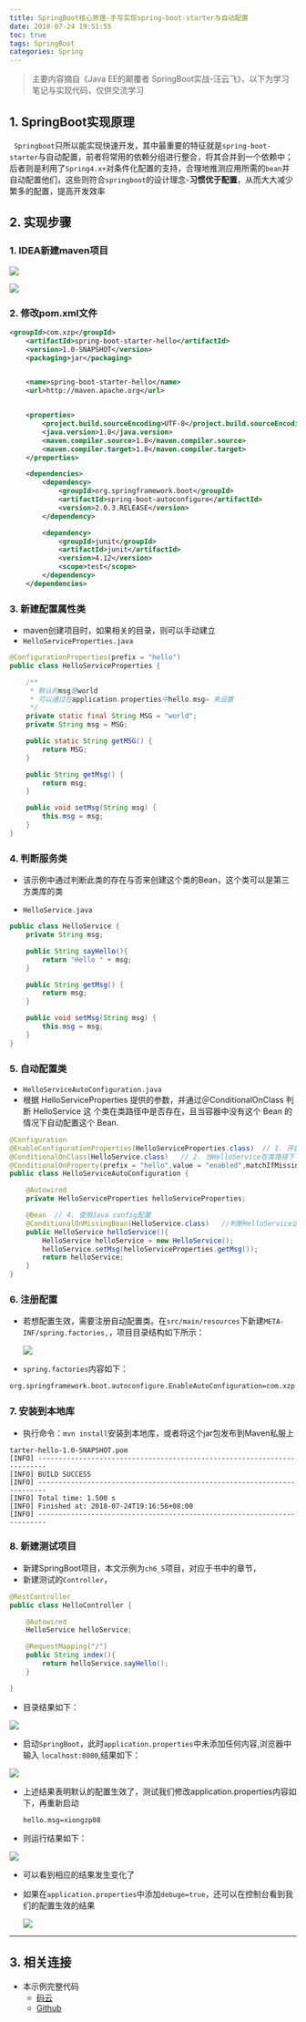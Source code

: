 ```yaml
---
title: SpringBoot核心原理-手写实现spring-boot-starter与自动配置
date: 2018-07-24 19:51:55
toc: true
tags: SpringBoot
categories: Spring
---
```


> 主要内容摘自《Java EE的颠覆者 SpringBoot实战-汪云飞》，以下为学习笔记与实现代码，仅供交流学习

## 1. SpringBoot实现原理

&nbsp;&nbsp;`Springboot`只所以能实现快速开发，其中最重要的特征就是`spring-boot-starter`与自动配置，前者将常用的依赖分组进行整合，将其合并到一个依赖中；后者则是利用了`Spring4.x+`对条件化配置的支持，合理地推测应用所需的`bean`并自动配置他们，这些则符合`springboot`的设计理念-**习惯优于配置**，从而大大减少繁多的配置，提高开发效率

<!--more-->

## 2. 实现步骤

### 1. IDEA新建maven项目

![](http://p7dzmubvx.bkt.clouddn.com/201807241814_743.png)

![](http://p7dzmubvx.bkt.clouddn.com/201807241820_966.png)

### 2. 修改pom.xml文件

```xml
<groupId>com.xzp</groupId>
    <artifactId>spring-boot-starter-hello</artifactId>
    <version>1.0-SNAPSHOT</version>
    <packaging>jar</packaging>


    <name>spring-boot-starter-hello</name>
    <url>http://maven.apache.org</url>


    <properties>
        <project.build.sourceEncoding>UTF-8</project.build.sourceEncoding>
        <java.version>1.8</java.version>
        <maven.compiler.source>1.8</maven.compiler.source>
        <maven.compiler.target>1.8</maven.compiler.target>
    </properties>

    <dependencies>
        <dependency>
            <groupId>org.springframework.boot</groupId>
            <artifactId>spring-boot-autoconfigure</artifactId>
            <version>2.0.3.RELEASE</version>
        </dependency>

        <dependency>
            <groupId>junit</groupId>
            <artifactId>junit</artifactId>
            <version>4.12</version>
            <scope>test</scope>
        </dependency>
    </dependencies>
```

### 3. 新建配置属性类

- maven创建项目时，如果相关的目录，则可以手动建立
- `HelloServiceProperties.java`

```java
@ConfigurationProperties(prefix = "hello")
public class HelloServiceProperties {

    /**
     * 默认的msg是world
     * 可以通过在application.properties中hello.msg= 来设置
     */
    private static final String MSG = "world";
    private String msg = MSG;

    public static String getMSG() {
        return MSG;
    }

    public String getMsg() {
        return msg;
    }

    public void setMsg(String msg) {
        this.msg = msg;
    }
}

```

### 4. 判断服务类

- 该示例中通过判断此类的存在与否来创建这个类的Bean，这个类可以是第三方类库的类

- `HelloService.java`

```java
public class HelloService {
    private String msg;

    public String sayHello(){
        return "Hello " + msg;
    }

    public String getMsg() {
        return msg;
    }

    public void setMsg(String msg) {
        this.msg = msg;
    }
}
```

### 5. 自动配置类

- `HelloServiceAutoConfiguration.java`
- 根据 HelloServiceProperties 提供的参数，并通过＠ConditionalOnClass 判断 HelloService 这 个类在类路径中是否存在，且当容器中没有这个 Bean 的情况下自动配置这个 Bean.    

```java
@Configuration
@EnableConfigurationProperties(HelloServiceProperties.class)  // 1. 开启属性注入
@ConditionalOnClass(HelloService.class)   // 2. 当HelloService在类路径下
@ConditionalOnProperty(prefix = "hello",value = "enabled",matchIfMissing = true)  //3. 配置的前缀: hello 当设置hello=enabled的情况下，如果没有设置，则默认true，即条件符合
public class HelloServiceAutoConfiguration {

    @Autowired
    private HelloServiceProperties helloServiceProperties;

    @Bean  // 4. 使用Java config配置
    @ConditionalOnMissingBean(HelloService.class)   //判断HelloService这个类在类路径中是否存在，且当容器中没有这个Bean的情况下自动配置这个Bean
    public HelloService helloService(){
        HelloService helloService = new HelloService();
        helloService.setMsg(helloServiceProperties.getMsg());
        return helloService;
    }
}
```

### 6. 注册配置

- 若想配置生效，需要注册自动配置类。在`src/main/resources`下新建`META-INF/spring.factories,`，项目目录结构如下所示：

  ![](http://p7dzmubvx.bkt.clouddn.com/201807241913_970.png)

- `spring.factories`内容如下：

```xml
org.springframework.boot.autoconfigure.EnableAutoConfiguration=com.xzp.spring_boot_starter_hello.HelloServiceAutoConfiguration
```

### 7. 安装到本地库

- 执行命令：`mvn install`安装到本地库，或者将这个jar包发布到Maven私服上

```shell
tarter-hello-1.0-SNAPSHOT.pom
[INFO] ------------------------------------------------------------------------
[INFO] BUILD SUCCESS
[INFO] ------------------------------------------------------------------------
[INFO] Total time: 1.500 s
[INFO] Finished at: 2018-07-24T19:16:56+08:00
[INFO] ------------------------------------------------------------------------

```

### 8. 新建测试项目 

- 新建SpringBoot项目，本文示例为`ch6_5`项目，对应于书中的章节，
- 新建测试的`Controller`，

```java
@RestController
public class HelloController {

    @Autowired
    HelloService helloService;

    @RequestMapping("/")
    public String index(){
        return helloService.sayHello();
    }

}

```

- 目录结果如下：

![](http://p7dzmubvx.bkt.clouddn.com/201807251917_722.png)

- 启动`SpringBoot`，此时`application.properties`中未添加任何内容,浏览器中输入 `localhost:8080`,结果如下：

![](http://p7dzmubvx.bkt.clouddn.com/201807241924_515.png)

- 上述结果表明默认的配置生效了，测试我们修改application.properties内容如下，再重新启动

  ```shell
  hello.msg=xiongzp08
  ```

- 则运行结果如下：

![](http://p7dzmubvx.bkt.clouddn.com/201807251916_569.png)

- 可以看到相应的结果发生变化了

- 如果在`application.properties`中添加`debuge=true`，还可以在控制台看到我们的配置生效的结果

  ![](http://p7dzmubvx.bkt.clouddn.com/201807241930_197.png)

---

## 3. 相关连接

- 本示例完整代码 
  - [码云](https://gitee.com/briarbear/springboot_in_action_wyf/blob/master/springbootstarterhello)
  - [Github](https://github.com/briarbear/springboot_in_action_wyf/blob/master/springbootstarterhello)